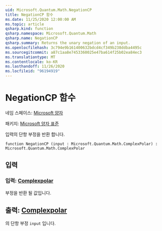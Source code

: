 ```yaml
---
uid: Microsoft.Quantum.Math.NegationCP
title: NegationCP 함수
ms.date: 11/25/2020 12:00:00 AM
ms.topic: article
qsharp.kind: function
qsharp.namespace: Microsoft.Quantum.Math
qsharp.name: NegationCP
qsharp.summary: Returns the unary negation of an input.
ms.openlocfilehash: 3c794e9b161400632bdcd4cf349b238ddba4495c
ms.sourcegitcommit: a87c1aa8e7453360025e47ba614f25b02ea84ec3
ms.translationtype: MT
ms.contentlocale: ko-KR
ms.lasthandoff: 11/26/2020
ms.locfileid: "96194919"
---
```

# <a name="negationcp-function"></a>NegationCP 함수

네임 스페이스: [Microsoft 양자](xref:Microsoft.Quantum.Math)

패키지: [Microsoft 양자 표준](https://nuget.org/packages/Microsoft.Quantum.Standard)


입력의 단항 부정을 반환 합니다.

```qsharp
function NegationCP (input : Microsoft.Quantum.Math.ComplexPolar) : Microsoft.Quantum.Math.ComplexPolar
```


## <a name="input"></a>입력

### <a name="input--complexpolar"></a>입력: [Complexpolar](xref:Microsoft.Quantum.Math.ComplexPolar)

부정을 반환 될 값입니다.



## <a name="output--complexpolar"></a>출력: [Complexpolar](xref:Microsoft.Quantum.Math.ComplexPolar)

의 단항 부정 `input` 입니다.